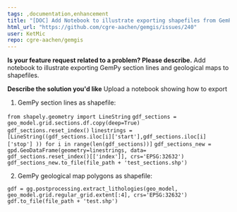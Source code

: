 ```yaml
---
tags: ,documentation,enhancement
title: "[DOC] Add Notebook to illustrate exporting shapefiles from GemPy geological maps and section lines"
html_url: "https://github.com/cgre-aachen/gemgis/issues/240"
user: KetMic
repo: cgre-aachen/gemgis
---
```


**Is your feature request related to a problem? Please describe.**
Add notebook to illustrate exporting GemPy section lines and geological maps to shapefiles.

**Describe the solution you'd like**
Upload a notebook showing how to export 

1) GemPy section lines as shapefile:

`from shapely.geometry import LineString`
`gdf_sections = geo_model.grid.sections.df.copy(deep=True)`  
`gdf_sections.reset_index()` 
`linestrings = [LineString((gdf_sections.iloc[i]['start'],gdf_sections.iloc[i]['stop'] )) for i in range(len(gdf_sections))]`
`gdf_sections_new = gpd.GeoDataFrame(geometry=linestrings, data= gdf_sections.reset_index()[['index']], crs='EPSG:32632')`      
`gdf_sections_new.to_file(file_path + 'test_sections.shp') `

2) GemPy geological map polygons as shapefile:

`gdf = gg.postprocessing.extract_lithologies(geo_model, geo_model.grid.regular_grid.extent[:4], crs='EPSG:32632')`
`gdf.to_file(file_path + 'test.shp')`

